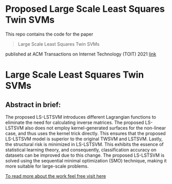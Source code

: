 # Proposed Large Scale Least Squares Twin SVMs

This repo contains the code for the paper

> Large Scale Least Squares Twin SVMs

published at ACM Transactions on Internet Technology (TOIT) 2021 [link](https://dl.acm.org/doi/abs/10.1145/3398379)

# Large Scale Least Squares Twin SVMs  
## Abstract in brief:
 The proposed LS-LSTSVM introduces different Lagrangian functions to eliminate the need for calculating inverse matrices. The proposed LS-LSTSVM also does not employ kernel-generated surfaces for the non-linear case, and thus uses the kernel trick directly. This ensures that the proposed LS-LSTSVM model is superior to the original TWSVM and LSTSVM. Lastly, the structural risk is minimized in LS-LSTSVM. This exhibits the essence of statistical learning theory, and consequently, classification accuracy on datasets can be improved due to this change. The proposed LS-LSTSVM is solved using the sequential minimal optimization (SMO) technique, making it more suitable for large-scale problems.

[To read more about the work feel free visit here](https://dl.acm.org/doi/abs/10.1145/3398379)


